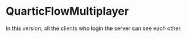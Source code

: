 # QuarticFlowMultiplayer

In this version, all the clients who login the server can see each other.
